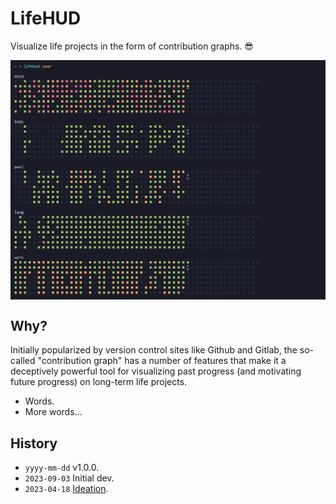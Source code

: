 # LifeHUD
Visualize life projects in the form of contribution graphs. 😎

<img src="./_img/lifehud_main.png" align="center">


## Why?
Initially popularized by version control sites like Github and Gitlab, the so-called "contribution graph" has a number of features that make it a deceptively powerful tool for visualizing past progress (and motivating future progress) on long-term life projects.

- Words.
- More words...



## History
- `yyyy-mm-dd` v1.0.0.
- `2023-09-03` Initial dev.
- `2023-04-18` [Ideation](_arc/ideation.md).
